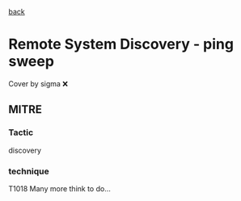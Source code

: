 [back](../index.md)
# Remote System Discovery - ping sweep
Cover by sigma :x: 
## MITRE
### Tactic
discovery
### technique
T1018
Many more think to do...